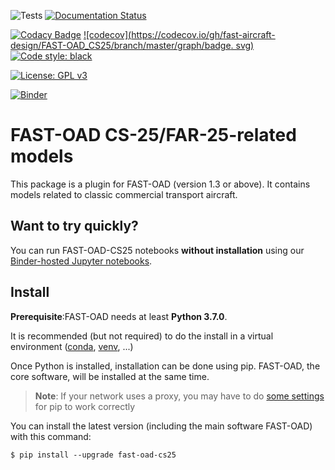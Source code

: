 ![Tests](https://github.com/fast-aircraft-design/FAST-OAD_CS25/workflows/Tests/badge.svg)
[![Documentation Status](https://readthedocs.org/projects/fast-oad-cs25/badge/?version=stable)](https://fast-oad.readthedocs.io/)

[![Codacy Badge](https://app.codacy.com/project/badge/Grade/06d1fb8ee5c3429cb3cbb165413187bc)](https://www.codacy.com/gh/fast-aircraft-design/FAST-OAD_CS25/dashboard?utm_source=github.com&amp;utm_medium=referral&amp;utm_content=fast-aircraft-design/FAST-OAD_CS25&amp;utm_campaign=Badge_Grade)
[![codecov](https://codecov.io/gh/fast-aircraft-design/FAST-OAD_CS25/branch/master/graph/badge.
svg)](https://codecov.io/gh/fast-aircraft-design/FAST-OAD_CS25)
[![Code style: black](https://img.shields.io/badge/code%20style-black-000000.svg)](https://github.com/psf/black)

[![License: GPL v3](https://img.shields.io/badge/License-GPLv3-blue.svg)](https://www.gnu.org/licenses/gpl-3.0)

[![Binder](https://mybinder.org/badge_logo.svg)](https://mybinder.org/v2/gh/fast-aircraft-design/FAST-OAD_CS25.git/latest-release?urlpath=lab%2Ftree%2Fsrc%2Ffastoad%2Fnotebooks)


FAST-OAD CS-25/FAR-25-related models
====================================

This package is a plugin for FAST-OAD (version 1.3 or above). It contains models related to classic
commercial transport aircraft.

Want to try quickly?
--------------------
You can run FAST-OAD-CS25 notebooks **without installation** using our
[Binder-hosted Jupyter notebooks](https://mybinder.org/v2/gh/fast-aircraft-design/FAST-OAD_CS25.git/latest-release?filepath=src%2Ffastoad%2Fnotebooks).


Install
-------

**Prerequisite**:FAST-OAD needs at least **Python 3.7.0**.

It is recommended (but not required) to do the install in a virtual
environment ([conda](https://docs.conda.io/en/latest/),
[venv](https://docs.python.org/3.7/library/venv.html), ...)

Once Python is installed, installation can be done using pip. FAST-OAD, the core software, will be
installed at the same time.

> **Note**: If your network uses a proxy, you may have to do [some
> settings](https://pip.pypa.io/en/stable/user_guide/#using-a-proxy-server)
> for pip to work correctly

You can install the latest version (including the main software FAST-OAD) with this command:

``` {.bash}
$ pip install --upgrade fast-oad-cs25
```
